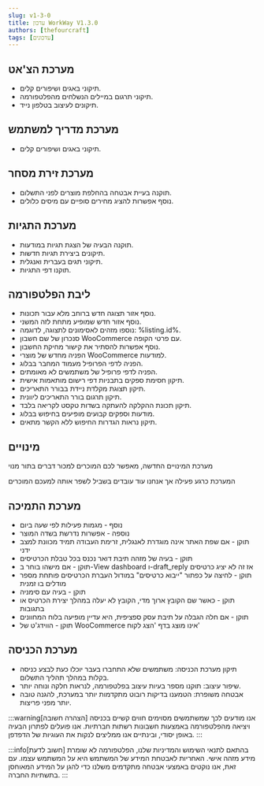 ```yaml
---
slug: v1-3-0
title: עדכון WorkWay V1.3.0
authors: [thefourcraft]
tags: [עדכונים]
---
```


## מערכת הצ'אט
- תיקוני באגים ושיפורים קלים.
- תיקוני תרגום במיילים הנשלחים מהפלטפורמה.
- תיקונים לעיצוב בטלפון נייד.

## מערכת מדריך למשתמש
- תיקוני באגים ושיפורים קלים.

## מערכת זירת מסחר
- תוקנה בעיית אבטחה בהחלפת מוצרים לפני התשלום.
- נוסף אפשרות להציג מחירים סופיים עם מיסים כלולים.

## מערכת התגיות
- תוקנה הבעיה של הצגת תגיות במודעות.
- תיקונים ביצירת תגיות חדשות.
- תיקוני תגים בעברית ואנגלית.
- תוקנו דפי התגיות.

## ליבת הפלטפורמה
- נוסף אזור תצוגה חדש ברוחב מלא עבור תכונות.
- נוסף אזור חדש שמופיע מתחת לזה המשני.
- נוספו מזהים לאסימונים לתצוגה, לדוגמה: %listing.id%.
- סנכרון של שם חשבון WooCommerce עם פרטי הקופה.
- נוסף אפשרות להסתיר את קישור מחיקת החשבון.
- הפניה מחדש של מוצרי WooCommerce למודעות.
- הפניה לדפי הפרופיל מעמוד המחבר בבלוג.
- הפניה לדפי פרופיל של משתמשים לא מאומתים.
- תיקון חסימת ספקים בתבניות דפי רישום מותאמות אישית.
- תיקון תצוגת מקלדת ניידת בבורר התאריכים.
- תיקון תרגום בורר התאריכים ליוונית.
- תיקון תכונת ההקלקה להעתקה בשדות טקסט לקריאה בלבד.
- מודעות וספקים קבועים מופיעים בחיפוש בבלוג.
- תיקון נראות הגדרות החיפוש ללא הקשר מתאים.
## מינויים
מערכת המינויים החדשה, מאפשר לכם המוכרים למכור דברים בתור מנוי

המערכת כרגע פעילה אך אנחנו עוד עובדים בשביל לשפר אותה למעכם המוכרים

## מערכת התמיכה
* נוסף - מגמות פעילות לפי שעה ביום
* נוספה - אפשרות נדרשת בשדה המוצר
* תוקן - אם שפת האתר אינה מוגדרת לאנגלית, זרימת העבודה תמיד מכוונת למצב ידני
* תוקן - בעיה של מזהה תיבת דואר נכנס בכל טבלת הכרטיסים
* תוקן - אם מישהו בוחר ב-View dashboard ו-draft_reply אז זה לא יציג כרטיסים
* תוקן - לחיצה על כפתור "ייבוא ​​כרטיסים" במודול העברת הכרטיסים פותחת מספר מודלים בו זמנית
* תוקן - בעיה עם סימניה
* תוקן - כאשר שם הקובץ ארוך מדי, הקובץ לא יעלה במהלך יצירת הכרטיס או בתגובות
* תוקן - אם חלה הגבלה על תיבת עסק ספציפית, היא עדיין מופיעה בלוח המחוונים
* תוקן - הווידג'ט של WooCommerce אינו מוצג בדף 'הצג לקוח'

## מערכת הכניסה
- תיקון מערכת הכניסה: משתמשים שלא התחברו בעבר יוכלו כעת לבצע כניסה בקלות במהלך תהליך התשלום.
- שיפור עיצוב: תוקנו מספר בעיות עיצוב בפלטפורמה, לנראות חלקה ונוחה יותר.
- אבטחה משופרת: הטמענו בדיקות רובוט מתקדמות יותר במערכת, להגנה טובה יותר מפני פריצות.

:::warning[הצהרה חשובה]
אנו מודעים לכך שמשתמשים מסוימים חווים קשיים בכניסה ויציאה מהפלטפורמה באמצעות חשבונות רשתות חברתיות. אנו פועלים לפתרון הבעיה באופן יסודי, ובינתיים אנו ממליצים לנקות את העוגיות של הדפדפן.
:::

:::info[חשוב לדעת]
בהתאם לתנאי השימוש והמדיניות שלנו, הפלטפורמה לא שומרת מידע מזהה אישי. האחריות לאבטחת המידע של המשתמש היא על המשתמש עצמו.
עם זאת, אנו נוקטים באמצעי אבטחה מתקדמים משלנו כדי להגן על המידע המאוחסן בתשתיות החברה.
:::
